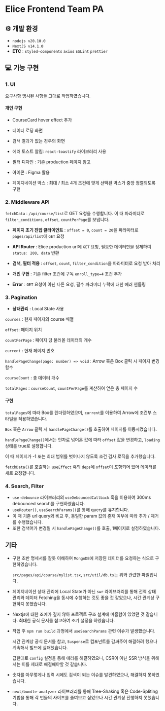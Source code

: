 # Elice Frontend Team PA
## ⚙️ 개발 환경

- ``
nodejs v20.10.0
``
- ``
NextJS v14.1.0
``
- **ETC** : `styled-components` `axios` `ESLint` `prettier`


## 💻 기능 구현
### 1. UI
요구사항 명시된 사항들 그대로 작업하였습니다.
#### 개인 구현
- CourseCard hover effect 추가

- 데이터 로딩 화면 

- 검색 결과가 없는 경우의 화면

- 에러 토스트 알림: `react-toastify` 라이브러리 사용

- 필터 디자인 : 기존 production 페이지 참고

- 아이콘 : Figma 활용

- 페이지네이션 박스 : 최대 / 최소 4개 조건에 맞게 선택된 박스가 중앙 정렬되도록 구현

### 2. Middleware API

`fetchData` : `/api/course/list`로 GET 요청을 수행합니다. 이 때 파라미터로 `filter_conditions`, `offset`, `countPerPage`를 보냅니다.


- **페이지 초기 진입 클라이언트** : `offset = 0`, `count = 20`을 파라미터로 `pages/api/list`에 `GET` 요청
    
- **API Router** : Elice production url에 `GET` 요청, 필요한 데이터만을 정제하여 `status: 200, data` 반환 
    
- **검색, 필터 적용** : `offset`, `count`, `filter_condition`을 파라미터로 요청 받아 처리

- **개인 구현** : 기존 filter 조건에 구독 `enroll_type=4` 조건 추가 

- **Error** : `GET` 요청이 아닌 다른 요청, 필수 파라미터 누락에 대한 에러 핸들링

### 3. Pagination
- **상태관리** : Local State 사용 

`courses` : 현재 페이지의 course 배열

`offset`: 페이지 위치

`countPerPage` : 페이지 당 불러올 데이터의 개수 

`current` : 현재 페이지 번호

`handlePageChange(page: number) => void` : Arrow 혹은 Box 클릭 시 페이지 변경 함수

`courseCount` : 총 데이터 개수

`totalPages` : `courseCount`, `countPerPage`를 계산하여 얻은 총 페이지 수

#### 구현

`totalPages`에 따라 Box를 렌더링하였으며, `current`를 이용하여 Arrow에 조건부 스타일을 적용하였습니다.

`Box` 혹은 `Arrow` 클릭 시 `handlePageChange()`를 호출하여 페이지를 이동시켰습니다.

`handlePageChange()`에서는 인자로 넘어온 값에 따라 `offset` 값을 변경하고, `loading` 상태를 true로 설정합니다.

이 때 페이지가 -1 또는 최대 범위를 벗어나지 않도록 조건 검사 로직을 추가했습니다. 

`fetchData()`를 호출하는 `useEffect` 훅의 `deps`에 `offset`이 포함되어 있어 데이터를 새로 요청합니다.

### 4. Search, Filter
- `use-debounce` 라이브러리의 `useDebouncedCallback` 훅을 이용하여 300ms debounced search를 구현하였습니다.
- `useRouter()`, `useSearchParams()`를 통해 query를 유지합니다.
- 이 때 기존 url query와 비교 후, 동일한 param 값의 존재 여부에 따라 추가 / 제거를 수행했습니다.
- 또한 검색어가 변경될 시 `handlePageChange()`를 호출, 1페이지로 설정하였습니다.


## 기타 
- 구현 초반 명세서를 잘못 이해하여 `MongoDB`에 저장된 데이터를 요청하는 식으로 구현하였습니다.

  `src/pages/api/course/mylist.tsx`, `src/util/db.ts`는 위와 관련한 파일입니다.

- 페이지네이션 상태 관리에 Local State가 아닌 `swr` 라이브러리를 통해 전역 상태 관리와 데이터 Fetching을 동시에 수행하는 것도 좋을 것 같았으나, 시간 관계상 구현하지 못했습니다.

- Nextjs에 대한 조예가 깊지 않아 프로젝트 구조 설계에 미흡함이 있었던 것 같습니다. 최대한 공식 문서를 참고하여 초기 설정을 하였습니다.

- 작업 후 `npm run build` 과정에서 `useSearchParams` 관련 이슈가 발생했습니다.

  시간 관계상 공식 문서를 참고, `Suspense`로 컴포넌트를 감싸주어 해결하려 했으나 계속해서 빌드에 실패했습니다.

  급한대로 `config` 설정을 통해 에러를 해결하였으나, CSR이 아닌 SSR 방식을 위해서는 이를 제대로 해결해야할 것 같습니다.

- 숫자를 아무렇게나 입력 시에도 검색이 되는 이슈를 발견하였으나, 해결하지 못하였습니다.

- `next/bundle-analyzer` 라이브러리를 통해 Tree-Shaking 혹은 Code-Spliting 기법을 통해 각 번들의 사이즈를 줄여보고 싶었으나 시간 관계상 진행하지 못했습니다.

